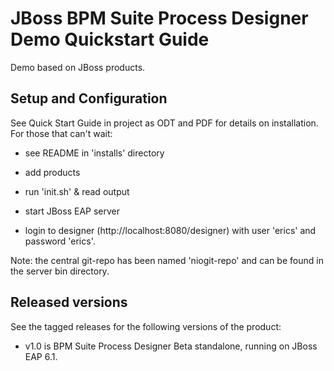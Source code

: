 JBoss BPM Suite Process Designer Demo Quickstart Guide
======================================================

Demo based on JBoss products.


Setup and Configuration
-----------------------

See Quick Start Guide in project as ODT and PDF for details on installation. For those that can't wait:

- see README in 'installs' directory

- add products 

- run 'init.sh' & read output

- start JBoss EAP server

- login to designer (http://localhost:8080/designer) with user 'erics' and password 'erics'.

Note: the central git-repo has been named 'niogit-repo' and can be found in the server bin directory.


Released versions
-----------------

See the tagged releases for the following versions of the product:

- v1.0 is BPM Suite Process Designer Beta standalone, running on JBoss EAP 6.1.


